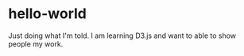 # hello-world
Just doing what I'm told. 
I am learning D3.js and want to able to show people my work.
